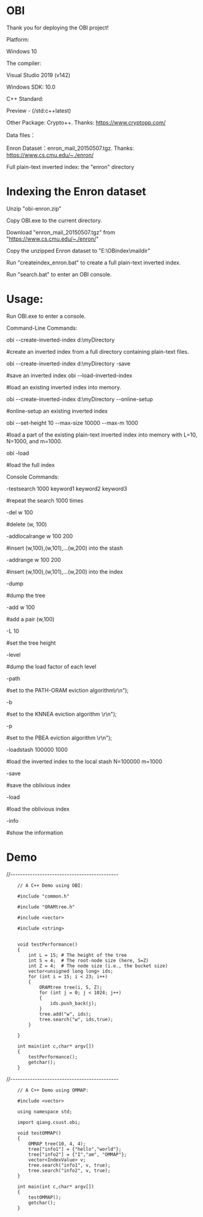 # OBI
Thank you for deploying the OBI project!

Platform:

  Windows 10

The compiler:

  Visual Studio 2019 (v142)

Windows SDK:
  10.0

C++ Standard:

Preview - (/std:c++latest)

Other Package:
Crypto++. Thanks: https://www.cryptopp.com/

Data files：

   Enron Dataset：enron_mail_20150507.tgz. Thanks: https://www.cs.cmu.edu/~./enron/
   
   Full plain-text inverted index: the "enron" directory

# Indexing the Enron dataset

Unzip "obi-enron.zip"

Copy OBI.exe to the current directory.

Download "enron_mail_20150507.tgz" from "https://www.cs.cmu.edu/~./enron/"

Copy the unzipped Enron dataset to "E:\OBindex\maildir"

Run "createindex_enron.bat" to create a full plain-text inverted index.

Run "search.bat" to enter an OBI console.

# Usage:
Run OBI.exe to enter a console.

Command-Line Commands:

 obi --create-inverted-index d:\\myDirectory
 
   #create an inverted index from a full directory containing plain-text files.
   
 obi --create-inverted-index d:\\myDirectory -save
 
   #save an inverted index
 obi --load-inverted-index
 
   #load an existing inverted index into memory.
   
 obi --create-inverted-index d:\\myDirectory --online-setup
 
   #online-setup an existing inverted index
   
 obi --set-height 10 --max-size 10000 --max-m 1000
 
   #load a part of the existing plain-text inverted index into memory with L=10, N=1000, and m=1000.
   
 obi -load 
 
   #load the full index

Console Commands:

  -testsearch 1000 keyword1 keyword2 keyword3  
  
  #repeat the search 1000 times
   
  -del w 100
  
  #delete (w, 100)
  
  -addlocalrange w 100 200 
  
  #insert (w,100),(w,101),...(w,200) into the stash
  
  -addrange w 100 200  
  
  #insert (w,100),(w,101),...(w,200) into the index
  
  -dump 
  
  #dump the tree
  
 -add w 100  
 
  #add a pair (w,100)
  
  -L 10 
  
  #set the tree height
  
  -level  
  
  #dump the load factor of each level
  
  -path  
  
  #set to the PATH-ORAM eviction algorithm\r\n");
  
  -b  
  
  #set to the KNNEA eviction algorithm \r\n");
  
  -p  
  
  #set to the PBEA eviction algorithm \r\n");
  
  -loadstash 100000 1000 
  
  #load the inverted index to the local stash N=100000 m=1000
  
  -save  
  
  #save the oblivious index
  
  -load  
  
  #load the oblivious index
  
  -info  
  
  #show the information
  
  # Demo
//--------------------------------------------

		// A C++ Demo using OBI:
		
		#include "common.h"
		
		#include "ORAMtree.h"
		
		#include <vector>
		
		#include <string>


		void testPerformance()
		{
			int L = 15; # The height of the tree
			int S = 4;  # The root-node size (here, S=Z)
			int Z = 4;  # The node size (i.e., the bucket size)
			vector<unsigned long long> ids;
			for (int i = 15; i < 23; i++)
			{
				ORAMtree tree(i, S, Z);
				for (int j = 0; j < 1024; j++)
				{
					ids.push_back(j);
				}
				tree.add("w", ids);
				tree.search("w", ids,true);
			}

		}

		int main(int c,char* argv[])
		{
			testPerformance(); 
			getchar();
		}

//--------------------------------------------

		// A C++ Demo using OMMAP:
		
		#include <vector>
		
		using namespace std;
		
		import qiang.csust.obi;

		void testOMMAP()
		{
			OMMAP tree(10, 4, 4);
			tree["info1"] = {"hello","world"};
			tree["info2"] = {"I","am", "OMMAP"};
			vector<IndexValue> v;
			tree.search("info1", v, true);
			tree.search("info2", v, true);
		}

		int main(int c,char* argv[])
		{
			testOMMAP();
			getchar();
		}













